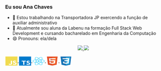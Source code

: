 
### Eu sou Ana Chaves


- 🔭 Estou trabalhando na Transportadora JP exercendo a função de auxiliar administrativo
- 🌱 Atualmente sou aluna da Labenu na formação Full Stack Web Development e cursando bacharelado em Engenharia da Computação
- 😄 Pronouns: ela/dela

<div align="center">
  <a href="https://github.com/AnaChaves8">
  <img height="180em" src="https://github-readme-stats.vercel.app/api?username=AnaChaves8&show_icons=true&theme=dracula&include_all_commits=true&count_private=true"/>
  <img height="180em" src="https://github-readme-stats.vercel.app/api/top-langs/?username=AnaChaves8&layout=compact&langs_count=7&theme=dracula"/>
</div>

<div style="display: inline_block"><br>
  <img align="center" alt="Ana-Js" height="30" width="40" src="https://raw.githubusercontent.com/devicons/devicon/master/icons/javascript/javascript-plain.svg">
  <img align="center" alt="Ana-Ts" height="30" width="40" src="https://raw.githubusercontent.com/devicons/devicon/master/icons/typescript/typescript-plain.svg">
  <img align="center" alt="Ana-React" height="30" width="40" src="https://raw.githubusercontent.com/devicons/devicon/master/icons/react/react-original.svg">
  <img align="center" alt="Ana-HTML" height="30" width="40" src="https://raw.githubusercontent.com/devicons/devicon/master/icons/html5/html5-original.svg">
  <img align="center" alt="Ana-CSS" height="30" width="40" src="https://raw.githubusercontent.com/devicons/devicon/master/icons/css3/css3-original.svg">
</div>



